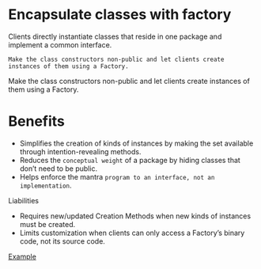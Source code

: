 # Encapsulate classes with factory

Clients directly instantiate classes that reside in one package and implement a common interface.

`Make the class constructors non-public and let clients create instances of them using a Factory.`

Make the class constructors non-public and let clients create instances of them using a Factory.

# Benefits

+  Simplifies the creation of kinds of instances by making the set available through intention-revealing methods.
+  Reduces the `conceptual weight` of a package by hiding classes that don’t need to be public.
+  Helps enforce the mantra `program to an interface, not an implementation`.

Liabilities
+  Requires new/updated Creation Methods when new kinds of instances must be created.
+  Limits customization when clients can only access a Factory’s binary code, not its source code.

[Example](https://github.com/gunya/refactoring/pull/2/files)
